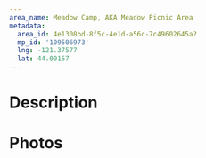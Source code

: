 ```yaml
---
area_name: Meadow Camp, AKA Meadow Picnic Area
metadata:
  area_id: 4e1308bd-8f5c-4e1d-a56c-7c49602645a2
  mp_id: '109506973'
  lng: -121.37577
  lat: 44.00157
---
```

# Description

# Photos

